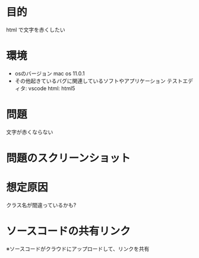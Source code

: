 # 目的
html で文字を赤くしたい

# 環境
- osのバージョン
mac os 11.0.1
- その他起きているバグに関連しているソフトやアプリケーション
テストエディタ: vscode
html: html5

# 問題
文字が赤くならない

# 問題のスクリーンショット

# 想定原因
クラス名が間違っているかも?

# ソースコードの共有リンク
※ソースコードがクラウドにアップロードして、リンクを共有